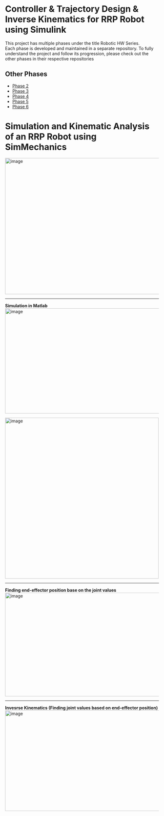# Controller & Trajectory Design & Inverse Kinematics for RRP Robot using Simulink 

This project has multiple phases under the title Robotic HW Series.  
Each phase is developed and maintained in a separate repository. To fully understand the project and follow its progression, please check out the other phases in their respective repositories

## Other Phases
- [Phase 2](https://github.com/ReyhaneNikoobayan/denavit-hartenberg-to-jacobian-matrix)
- [Phase 3](https://github.com/ReyhaneNikoobayan/RRP-Motion-Planing)
- [Phase 4](https://github.com/ReyhaneNikoobayan/Path-generation-Obstacle-avoidance)
- [Phase 5](https://github.com/ReyhaneNikoobayan/Path-generation-Obstacle-avoidance-dijkstra)
- [Phase 6](https://github.com/ReyhaneNikoobayan/designing-controller-robot)

# Simulation and Kinematic Analysis of an RRP Robot using SimMechanics
<img width="975" height="447" alt="image" src="https://github.com/user-attachments/assets/0b80c2d3-d755-4bf2-bb76-7edea4ef8d8f" />

---
**Simulation in Matlab**
<img width="975" height="345" alt="image" src="https://github.com/user-attachments/assets/b6a79c3e-cb50-4c8b-8031-68cf37d72d3a" />

<img width="503" height="528" alt="image" src="https://github.com/user-attachments/assets/a70ef804-3794-4a6c-9390-611c2c5a7973" />

---
**Finding end-effector position base on the joint values**
<img width="1306" height="340" alt="image" src="https://github.com/user-attachments/assets/b081c6c2-1807-4e72-9050-96972380da80" />

---
**Invesrse Kinematics (Finding joint values based on end-effector position)**
<img width="1320" height="330" alt="image" src="https://github.com/user-attachments/assets/2d4a726e-6c4a-4e77-84ee-9e3eb50874d8" />







